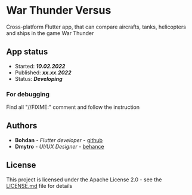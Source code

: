 # War Thunder Versus

Cross-platform Flutter app, that can compare aircrafts, tanks, helicopters and ships in the game War Thunder

## App status

* Started: ***10.02.2022***
* Published: ***xx.xx.2022***
* Status: ***Developing***
 
### For debugging
Find all "//FIXME:" comment and follow the instruction

## Authors

* **Bohdan** - *Flutter developer* - [github](https://github.com/booooohdan)
* **Dmytro** - *UI/UX Designer* - [behance](https://www.behance.net/dmytroratushn)

## License

This project is licensed under the Apache License 2.0 - see the [LICENSE.md](LICENSE.md) file for details
